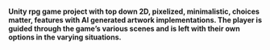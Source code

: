 #### Unity rpg game project with top down 2D, pixelized, minimalistic, choices matter, features with AI generated artwork implementations. The player is guided through the game’s various scenes and is left with their own options in the varying situations.
